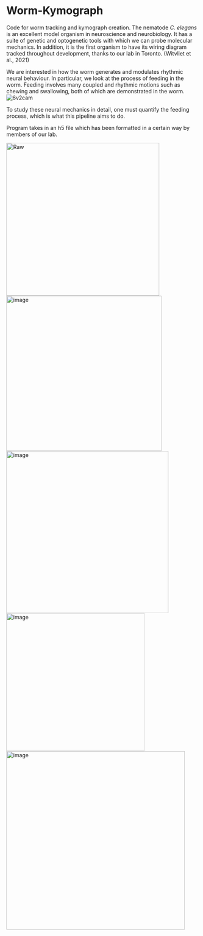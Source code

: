 # Worm-Kymograph
Code for worm tracking and kymograph creation. The nematode _C. elegans_ is an excellent model organism in neuroscience and neurobiology. It has a suite of genetic and optogenetic tools with which we can probe molecular mechanics. In addition, it is the first organism to have its wiring diagram tracked throughout development, thanks to our lab in Toronto. (Witvliet et al., 2021)

We are interested in how the worm generates and modulates rhythmic neural behaviour. In particular, we look at the process of feeding in the worm. Feeding involves many coupled and rhythmic motions such as chewing and swallowing, both of which are demonstrated in the worm. 
![6v2cam](https://user-images.githubusercontent.com/30483987/192911114-0914aced-9a57-4814-ba23-c312167fbff5.gif)


To study these neural mechanics in detail, one must quantify the feeding process, which is what this pipeline aims to do. 

Program takes in an h5 file which has been formatted in a certain way by members of our lab. 

<img width="401" alt="Raw" src="https://user-images.githubusercontent.com/30483987/192909816-822a8e1b-ef41-45b6-95be-42620a8c1aef.png">
<img width="407" alt="image" src="https://user-images.githubusercontent.com/30483987/192910356-ea4d30c4-1548-4ad2-b3db-ffc96879e564.png">
<img width="425" alt="image" src="https://user-images.githubusercontent.com/30483987/192910031-055c2b35-1328-4c10-aabf-fd4bf8c64905.png">
<img width="362" alt="image" src="https://user-images.githubusercontent.com/30483987/192910441-5de38ad2-6d12-4ff5-9181-c498865f8d26.png">
<img width="468" alt="image" src="https://user-images.githubusercontent.com/30483987/192910457-ca4b7e80-5f65-436f-833b-83df97f4c45d.png">


